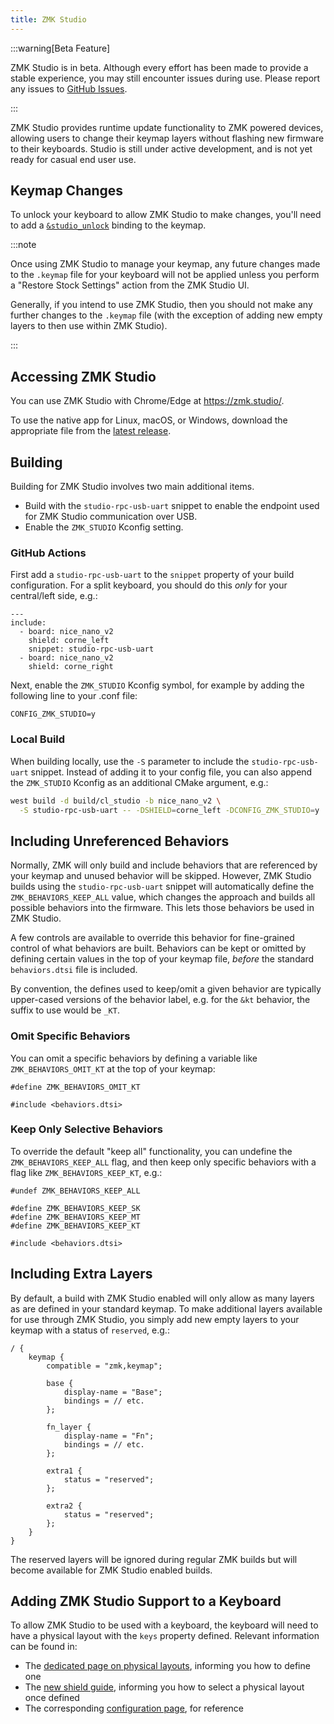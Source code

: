 ```yaml
---
title: ZMK Studio
---
```


:::warning[Beta Feature]

ZMK Studio is in beta. Although every effort has been made to provide a stable experience, you may still encounter issues during use. Please report any issues to [GitHub Issues](https://github.com/zmkfirmware/zmk-studio/issues).

:::

ZMK Studio provides runtime update functionality to ZMK powered devices, allowing users to change their keymap layers without flashing new firmware to their keyboards. Studio is still under active development, and is not yet ready for casual end user use.

## Keymap Changes

To unlock your keyboard to allow ZMK Studio to make changes, you'll need to add a [`&studio_unlock`](../keymaps/behaviors/studio-unlock.md) binding to the keymap.

:::note

Once using ZMK Studio to manage your keymap, any future changes made to the `.keymap` file for your keyboard will not be applied unless you perform a "Restore Stock Settings" action from the ZMK Studio UI.

Generally, if you intend to use ZMK Studio, then you should not make any further changes to the `.keymap` file (with the exception of adding new empty layers to then use within ZMK Studio).

:::

## Accessing ZMK Studio

You can use ZMK Studio with Chrome/Edge at https://zmk.studio/.

To use the native app for Linux, macOS, or Windows, download the appropriate file from the [latest release](https://github.com/zmkfirmware/zmk-studio/releases).

## Building

Building for ZMK Studio involves two main additional items.

- Build with the `studio-rpc-usb-uart` snippet to enable the endpoint used for ZMK Studio communication over USB.
- Enable the `ZMK_STUDIO` Kconfig setting.

### GitHub Actions

First add a `studio-rpc-usb-uart` to the `snippet` property of your build configuration. For a split keyboard, you should do this _only_ for your central/left side, e.g.:

```
---
include:
  - board: nice_nano_v2
    shield: corne_left
    snippet: studio-rpc-usb-uart
  - board: nice_nano_v2
    shield: corne_right
```

Next, enable the `ZMK_STUDIO` Kconfig symbol, for example by adding the following line to your .conf file:

```
CONFIG_ZMK_STUDIO=y
```

### Local Build

When building locally, use the `-S` parameter to include the `studio-rpc-usb-uart` snippet. Instead of adding it to your config file, you can also append the `ZMK_STUDIO` Kconfig as an additional CMake argument, e.g.:

```bash
west build -d build/cl_studio -b nice_nano_v2 \
  -S studio-rpc-usb-uart -- -DSHIELD=corne_left -DCONFIG_ZMK_STUDIO=y
```

## Including Unreferenced Behaviors

Normally, ZMK will only build and include behaviors that are referenced by your keymap and unused behavior will be skipped. However, ZMK Studio builds using the `studio-rpc-usb-uart` snippet will automatically define the `ZMK_BEHAVIORS_KEEP_ALL` value, which changes the approach and builds all possible behaviors into the firmware. This lets those behaviors be used in ZMK Studio.

A few controls are available to override this behavior for fine-grained control of what behaviors are built. Behaviors can be kept or omitted by defining certain values in the top of your keymap file, _before_ the standard `behaviors.dtsi` file is included.

By convention, the defines used to keep/omit a given behavior are typically upper-cased versions of the behavior label, e.g. for the `&kt` behavior, the suffix to use would be `_KT`.

### Omit Specific Behaviors

You can omit a specific behaviors by defining a variable like `ZMK_BEHAVIORS_OMIT_KT` at the top of your keymap:

```dts
#define ZMK_BEHAVIORS_OMIT_KT

#include <behaviors.dtsi>
```

### Keep Only Selective Behaviors

To override the default "keep all" functionality, you can undefine the `ZMK_BEHAVIORS_KEEP_ALL` flag, and then keep only specific behaviors with a flag like `ZMK_BEHAVIORS_KEEP_KT`, e.g.:

```dts
#undef ZMK_BEHAVIORS_KEEP_ALL

#define ZMK_BEHAVIORS_KEEP_SK
#define ZMK_BEHAVIORS_KEEP_MT
#define ZMK_BEHAVIORS_KEEP_KT

#include <behaviors.dtsi>
```

## Including Extra Layers

By default, a build with ZMK Studio enabled will only allow as many layers as are defined in your standard keymap. To make additional layers available for use through ZMK Studio, you simply add new empty layers to your keymap with a status of `reserved`, e.g.:

```dts
/ {
    keymap {
        compatible = "zmk,keymap";

        base {
            display-name = "Base";
            bindings = // etc.
        };

        fn_layer {
            display-name = "Fn";
            bindings = // etc.
        };

        extra1 {
            status = "reserved";
        };

        extra2 {
            status = "reserved";
        };
    }
}
```

The reserved layers will be ignored during regular ZMK builds but will become available for ZMK Studio enabled builds.

## Adding ZMK Studio Support to a Keyboard

To allow ZMK Studio to be used with a keyboard, the keyboard will need to have a physical layout with the `keys` property defined. Relevant information can be found in:

- The [dedicated page on physical layouts](../development/hardware-integration/physical-layouts.md), informing you how to define one
- The [new shield guide](../development/hardware-integration/new-shield.mdx), informing you how to select a physical layout once defined
- The corresponding [configuration page](../config/layout.md#physical-layout), for reference
